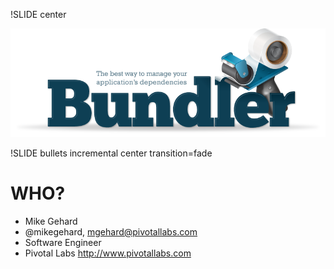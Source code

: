 !SLIDE center 

![Bundler](../images/gembundler.png)

!SLIDE bullets incremental center transition=fade

# WHO?

* Mike Gehard
* @mikegehard, mgehard@pivotallabs.com
* Software Engineer
* Pivotal Labs
   <http://www.pivotallabs.com>


